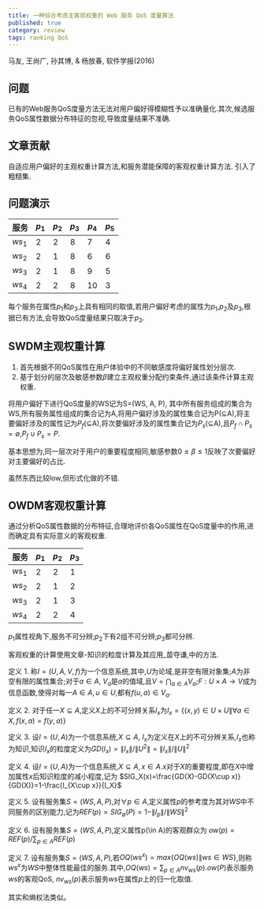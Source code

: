 ```yaml
---
title: 一种综合考虑主客观权重的 Web 服务 QoS 度量算法
published: true
category: review
tags: ranking QoS
---
```

马友, 王尚广, 孙其博, & 杨放春, 软件学报(2016)

## 问题
已有的Web服务QoS度量方法无法对用户偏好得模糊性予以准确量化.其次,候选服务QoS属性数据分布特征的忽视,导致度量结果不准确.

## 文章贡献

自适应用户偏好的主观权重计算方法,和服务潜能保障的客观权重计算方法.
引入了粗糙集.

## 问题演示

服务|$p_1$|$p_2$|$p_3$|$p_4$|$p_5$
-|-|-|-|-|-
$ws_1$|2|2|8|7|4
$ws_2$|2|1|8|6|6
$ws_3$|2|1|8|9|5
$ws_4$|2|2|8|10|3

每个服务在属性$p_1$和$p_3$上具有相同的取值,若用户偏好考虑的属性为$p_1$,$p_2$及$p_3$,根据已有方法,会导致QoS度量结果只取决于$p_3$.


## SWDM主观权重计算

1. 首先根据不同QoS属性在用户体验中的不同敏感度将偏好属性划分层次.
2. 基于划分的层次及敏感参数$\beta$建立主观权重分配约束条件,通过该条件计算主观权重.

将用户偏好下进行QoS度量的WS记为S=(WS, A, P), 其中所有服务组成的集合为WS,所有服务属性组成的集合记为A,将用户偏好涉及的属性集合记为P($\subseteq$A),将主要偏好涉及的属性记为$P_f$($\subseteq$A),将次要偏好涉及的属性集合记为$P_s$($\subseteq$A),且$P_f\cap P_s=\emptyset$,$P_f\cup P_s=P$.


基本思想为,同一层次对于用户的重要程度相同,敏感参数$0\leq\beta\leq 1$反映了次要偏好对主要偏好的占比.

虽然东西比较low,但形式化做的不错.

## OWDM客观权重计算

通过分析QoS属性数据的分布特征,合理地评价各QoS属性在QoS度量中的作用,进而确定具有实际意义的客观权重.

服务|$p_1$|$p_2$|$p_3$
-|-|-|-
$ws_1$|2|2|1
$ws_2$|2|1|2
$ws_3$|2|1|3
$ws_4$|2|2|4

$p_1$属性视角下,服务不可分辨;$p_2$下有2组不可分辨;$p_3$都可分辨.

客观权重的计算使用文章-知识的粒度计算及其应用_苗夺谦,中的方法.

定义 1. 称$I=(U,A,V,f)$为一个信息系统,其中,$U$为论域,是非空有限对象集;$A$为非空有限的属性集合;对于$a\in A$, $V_a$是$a$的值域,且$V=\bigcap_{a\in A}V_a$;$F:U\times A\to V$成为信息函数,使得对每一$A\in A, u\in U$,都有$f(u,a)\in V_a$.

定义 2. 对于任一$X\subseteq A$,定义$X$上的不可分辨关系$I_x$为$I_x=\{(x,y)\in U\times U \| \forall a\in X, f(x,a)=f(y,a)\}$

定义 3. 设$I=(U,A)$为一个信息系统,$X\subseteq A$, $I_x$为定义在$X$上的不可分辨关系,$I_x$也称为知识,知识$I_x$的粒度定义为$GD(I_x)=\|I_x\|/\|U^2\|=\|I_x\|/\|U\|^2$

定义 4. 设$I=(U,A)$为一个信息系统,$X\subseteq A,x\in A$.$x$对于$X$的重要程度,即在$X$中增加属性$x$后知识粒度的减小程度,记为
$SIG_X(x)=\frac{GD(X)-GD(X\cup x)}{GD(X)}=1-\frac{I_{X\cup x}}{I_X}$

定义 5. 设有服务集$S=(WS,A,P)$,对$\forall p \in A$,定义属性$p$的参考度为其对$WS$中不同服务的区别能力,记为$REF(p)=SIG_\emptyset (P)=1-\|I_p\|/ \|WS\|^2$

定义 6. 设有服务集$S=(WS,A,P)$,定义属性p(\in A)的客观群众为 $ow(p)=REF(p)/\sum_{p\in A}REF(p)$

定义 7. 设有服务集$S=(WS,A,P)$,若$OQ(ws^x)=max\{OQ(ws)\|ws\in WS \}$,则称$ws^x$为$WS$中整体性能最佳的服务.其中,$OQ(ws)=\sum_{p\in A} nv_{ws}(p).ow(P)$表示服务$ws$的客观QoS, $nv_{ws}(p)$表示服务$ws$在属性$p$上的归一化取值.

其实和熵权法类似。
